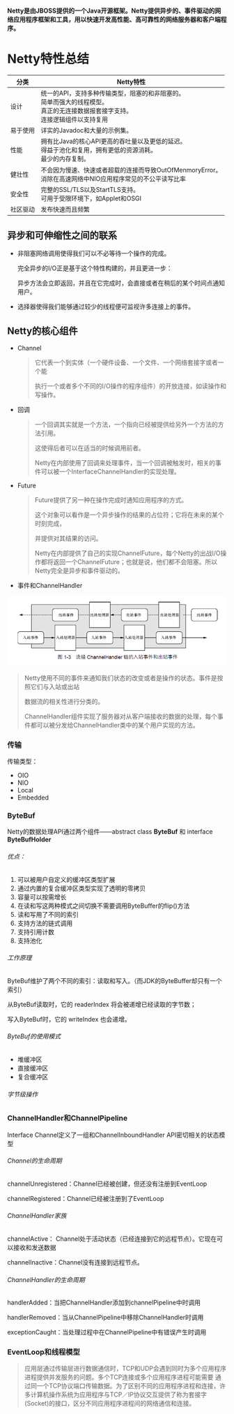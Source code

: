 # 

**Netty是由JBOSS提供的一个Java开源框架。Netty提供异步的、事件驱动的网络应用程序框架和工具，用以快速开发高性能、高可靠性的网络服务器和客户端程序。**



# Netty特性总结

| 分类     | Netty特性                                                    |
| -------- | ------------------------------------------------------------ |
| 设计     | 统一的API，支持多种传输类型，阻塞的和非阻塞的。<br />简单而强大的线程模型。<br />真正的无连接数据报套接字支持。<br />连接逻辑组件以支持复用 |
| 易于使用 | 详实的Javadoc和大量的示例集。                                |
| 性能     | 拥有比Java的核心API更高的吞吐量以及更低的延迟。<br />得益于池化和复用，拥有更低的资源消耗。<br />最少的内存复制。 |
| 健壮性   | 不会因为慢速、快速或者超载的连接而导致OutOfMenmoryError。<br />消除在高速网络中NIO应用程序常见的不公平读写比率 |
| 安全性   | 完整的SSL/TLS以及StartTLS支持。<br />可用于受限环境下，如Applet和OSGI |
| 社区驱动 | 发布快速而且频繁                                             |

## 异步和可伸缩性之间的联系

- 非阻塞网络调用使得我们可以不必等待一个操作的完成。

  完全异步的I/O正是基于这个特性构建的，并且更进一步：

  异步方法会立即返回，并且在它完成时，会直接或者在稍后的某个时间点通知用户。

- 选择器使得我们能够通过较少的线程便可监视许多连接上的事件。



## Netty的核心组件

- Channel

  > 它代表一个到实体（一个硬件设备、一个文件、一个网络套接字或者一个能
  >
  > 执行一个或者多个不同的I/O操作的程序组件）的开放连接，如读操作和写操作。

- 回调

  > 一个回调其实就是一个方法，一个指向已经被提供给另外一个方法的方法引用。
  >
  > 这使得后者可以在适当的时候调用前者。
  >
  > Netty在内部使用了回调来处理事件，当一个回调被触发时，相关的事件可以被一个InterfaceChannelHandler的实现处理。

- Future

  > Future提供了另一种在操作完成时通知应用程序的方式。
  >
  > 这个对象可以看作是一个异步操作的结果的占位符；它将在未来的某个时刻完成，
  >
  > 并提供对其结果的访问。
  >
  > Netty在内部提供了自己的实现ChannelFuture，每个Netty的出战I/O操作都将返回一个ChannelFuture；也就是说，他们都不会阻塞。所以Netty完全是异步和事件驱动的。

- 事件和ChannelHandler

![1534830655887](.\1534830655887.png)

> Netty使用不同的事件来通知我们状态的改变或者是操作的状态。事件是按照它们与入站或出站
>
> 数据流的相关性进行分类的。
>
> ChannelHandler组件实现了服务器对从客户端接收的数据的处理，每个事件都可以被分发给ChannelHandler类中的某个用户实现的方法。



### 传输

传输类型：

- OIO
- NIO
- Local
- Embedded



### ByteBuf

Netty的数据处理API通过两个组件——abstract class **ByteBuf** 和 interface **ByteBufHolder**

###### 优点：

1. 可以被用户自定义的缓冲区类型扩展
2. 通过内置的复合缓冲区类型实现了透明的零拷贝
3. 容量可以按需增长
4. 在读和写这两种模式之间切换不需要调用ByteBuffer的flip()方法
5. 读和写用了不同的索引
6. 支持方法的链式调用
7. 支持引用计数
8. 支持池化

###### 工作原理

ByteBuf维护了两个不同的索引：读取和写入。（而JDK的ByteBuffer却只有一个索引）

从ByteBuf读取时，它的 readerIndex 将会被递增已经读取的字节数；

写入ByteBuf时，它的 writeIndex 也会递增。

###### ByteBuf的使用模式

- 堆缓冲区
- 直接缓冲区
- 复合缓冲区

###### 字节级操作



### ChannelHandler和ChannelPipeline

Interface Channel定义了一组和ChannelInboundHandler API密切相关的状态模型

###### Channel的生命周期

channelUnregistered：Channel已经被创建，但还没有注册到EventLoop

channelRegistered：Channel已经被注册到了EventLoop

###### ChannelHandler家族

channelActive： Channel处于活动状态（已经连接到它的远程节点）。它现在可以接收和发送数据

channelInactive：Channel没有连接到远程节点。

###### ChannelHandler的生命周期

handlerAdded：当把ChannelHandler添加到channelPipeline中时调用

handlerRemoved：当从ChannelPipeline中移除ChannelHandler时调用

exceptionCaught：当处理过程中在ChannelPipeline中有错误产生时调用



### EventLoop和线程模型















> 应用层通过传输层进行数据通信时，TCP和UDP会遇到同时为多个应用程序进程提供并发服务的问题。多个TCP连接或多个应用程序进程可能需要 通过同一个TCP协议端口传输数据。为了区别不同的应用程序进程和连接，许多计算机操作系统为应用程序与TCP／IP协议交互提供了称为套接字 (Socket)的接口，区分不同应用程序进程间的网络通信和连接。